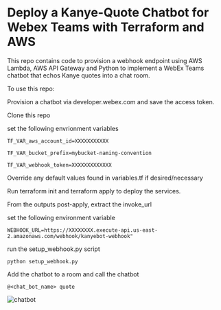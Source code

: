 # Deploy a Kanye-Quote Chatbot for Webex Teams with Terraform and AWS

This repo contains code to provision a webhook endpoint using AWS Lambda, AWS API Gateway and Python 
to implement a WebEx Teams chatbot that echos Kanye quotes into a chat room.

To use this repo: 

Provision a chatbot via developer.webex.com and save the access token. 

Clone this repo

set the following envrionment variables 

`TF_VAR_aws_account_id=XXXXXXXXXXX`

`TF_VAR_bucket_prefix=mybucket-naming-convention`

`TF_VAR_webhook_token=XXXXXXXXXXXXX`

Override any default values found in variables.tf if desired/necessary

Run terraform init and terraform apply to deploy the services. 

From the outputs post-apply, extract the invoke_url 

set the following environment variable 

`WEBHOOK_URL=https://XXXXXXXX.execute-api.us-east-2.amazonaws.com/webhook/kanyebot-webhook"`

run the setup_webhook.py script 

`python setup_webhook.py`

Add the chatbot to a room and call the chatbot

`@<chat_bot_name> quote`


![chatbot](https://i.imgur.com/gXeejJ6.png)

